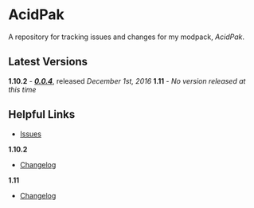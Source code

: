 # AcidPak
A repository for tracking issues and changes for my modpack, *AcidPak*.

## Latest Versions
**1.10.2** - ***[0.0.4](https://minecraft.curseforge.com/projects/acidpak/files/2353408)***, released *December 1st, 2016*
**1.11** - *No version released at this time*

## Helpful Links
- [Issues](https://github.com/xlxAciDxlx/AcidPak/issues)

**1.10.2**
- [Changelog](https://github.com/xlxAciDxlx/AcidPak/blob/1.10.2/CHANGELOG.md)

**1.11**
- [Changelog](https://github.com/xlxAciDxlx/AcidPak/blob/1.11/CHANGELOG.md)